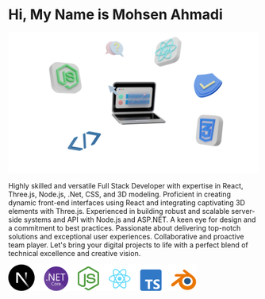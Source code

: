 
# Hi, My Name is Mohsen Ahmadi

![Cover Image](https://raw.githubusercontent.com/gihev72/gihev72/main/bgtest.png)

Highly skilled and versatile Full Stack Developer with expertise in React, Three.js, Node.js, .Net, CSS, and 3D modeling. Proficient in creating dynamic front-end interfaces using React and integrating captivating 3D elements with Three.js. Experienced in building robust and scalable server-side systems and API with Node.js and ASP.NET. A keen eye for design and a commitment to best practices. Passionate about delivering top-notch solutions and exceptional user experiences. Collaborative and proactive team player. Let's bring your digital projects to life with a perfect blend of technical excellence and creative vision.


![typescript](https://github.com/gihev72/gihev72/blob/main/iconGroup.png?raw=true) 

<!---
gihev72/gihev72 is a ✨ special ✨ repository because its `README.md` (this file) appears on your GitHub profile.
You can click the Preview link to take a look at your changes.
--->
